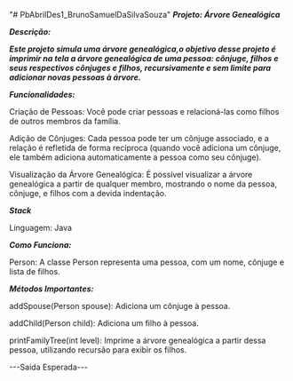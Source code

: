 "# PbAbrilDes1_BrunoSamuelDaSilvaSouza" 
***Projeto: Árvore Genealógica***

***Descrição:***

***Este projeto simula uma árvore genealógica,o objetivo desse projeto é imprimir na tela a árvore genealógica de uma pessoa: cônjuge, filhos e seus respectivos cônjuges e filhos, recursivamente e sem limite para adicionar novas pessoas à árvore.***

***Funcionalidades:***

Criação de Pessoas: Você pode criar pessoas e relacioná-las como filhos de outros membros da família.

Adição de Cônjuges: Cada pessoa pode ter um cônjuge associado, e a relação é refletida de forma recíproca (quando você adiciona um cônjuge, ele também adiciona automaticamente a pessoa como seu cônjuge).

Visualização da Árvore Genealógica: É possível visualizar a árvore genealógica a partir de qualquer membro, mostrando o nome da pessoa, cônjuge, e filhos com a devida indentação.

***Stack***

Linguagem: Java

***Como Funciona:***
   
Person: A classe Person representa uma pessoa, com um nome, cônjuge e lista de filhos.



***Métodos Importantes:***

addSpouse(Person spouse): Adiciona um cônjuge à pessoa.

addChild(Person child): Adiciona um filho à pessoa.

printFamilyTree(int level): Imprime a árvore genealógica a partir dessa pessoa, utilizando recursão para exibir os filhos.

---Saida Esperada---
